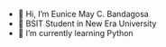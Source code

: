 - 👋 Hi, I’m Eunice May C. Bandagosa
- 🏫 BSIT Student in New Era University
- 🌱 I’m currently learning Python
